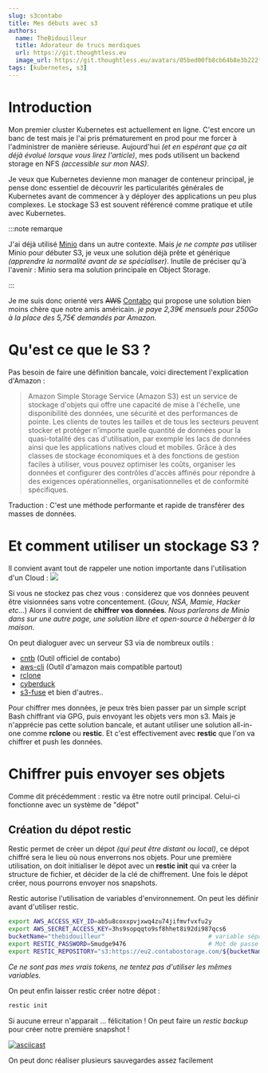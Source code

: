 ```yaml
---
slug: s3contabo
title: Mes débuts avec s3
authors:
  name: TheBidouilleur
  title: Adorateur de trucs merdiques
  url: https://git.thoughtless.eu
  image_url: https://git.thoughtless.eu/avatars/05bed00fb8cb64b8e3b222f797bcd3d8
tags: [kubernetes, s3]
---
```


# Introduction 
Mon premier cluster Kubernetes est actuellement en ligne. C'est encore un banc de test mais je l'ai pris prématurement en prod pour me forcer à l'administrer de manière sérieuse. 
Aujourd'hui *(et en espérant que ça ait déjà évolué lorsque vous lirez l'article)*, mes pods utilisent un backend storage en NFS *(accessible sur mon NAS)*. 

Je veux que Kubernetes devienne mon manager de conteneur principal, je pense donc essentiel de découvrir les particularités générales de Kubernetes avant de commencer à y déployer des applications un peu plus complexes. 
Le stockage S3 est souvent référencé comme pratique et utile avec Kubernetes. 

:::note remarque

J'ai déjà utilisé [Minio](https://min.io/) dans un autre contexte. Mais *je ne compte pas* utiliser Minio pour débuter S3, je veux une solution déjà prête et générique *(apprendre la normalité avant de se spécialiser)*.
Inutile de préciser qu'à l'avenir : Minio sera ma solution principale en Object Storage.

:::

Je me suis donc orienté vers ~~AWS~~ [Contabo](https://contabo.com/en/object-storage/) qui propose une solution bien moins chère que notre amis américain. 
*je paye 2,39€ mensuels pour 250Go à la place des 5,75€ demandés par Amazon.*

# Qu'est ce que le S3 ? 

Pas besoin de faire une définition bancale, voici directement l'explication d'Amazon : 

> Amazon Simple Storage Service (Amazon S3) est un service de stockage d'objets qui offre une capacité de mise à l'échelle, une disponibilité des données, une sécurité et des performances de pointe. Les clients de toutes les tailles et de tous les secteurs peuvent stocker et protéger n'importe quelle quantité de données pour la quasi-totalité des cas d'utilisation, par exemple les lacs de données ainsi que les applications natives cloud et mobiles. Grâce à des classes de stockage économiques et à des fonctions de gestion faciles à utiliser, vous pouvez optimiser les coûts, organiser les données et configurer des contrôles d'accès affinés pour répondre à des exigences opérationnelles, organisationnelles et de conformité spécifiques.

Traduction : C'est une méthode performante et rapide de transférer des masses de données. 

# Et comment utiliser un stockage S3 ? 

Il convient avant tout de rappeler une notion importante dans l'utilisation d'un Cloud :
![](https://res.cloudinary.com/teepublic/image/private/s--ecoADk1u--/t_Preview/b_rgb:191919,c_lpad,f_jpg,h_630,q_90,w_1200/v1573678143/production/designs/6718252_0.jpg)

Si vous ne stockez pas chez vous : considerez que vos données peuvent être visionnées sans votre concentement. (*Gouv, NSA, Mamie, Hacker etc...*)
Alors il convient de **chiffrer vos données**. 
*Nous parlerons de Minio dans sur une autre page, une solution libre et open-source à héberger à la maison.*

On peut dialoguer avec un serveur S3 via de nombreux outils : 
- [cntb](https://docs.contabo.com/docs/products/Object-Storage/Tools/cntb/) (Outil officiel de contabo)
- [aws-cli](https://aws.amazon.com/fr/cli/) (Outil d'amazon mais compatible partout)
- [rclone](https://rclone.org/) 
- [cyberduck](https://cyberduck.io/)
- [s3-fuse](https://github.com/s3fs-fuse/s3fs-fuse)
et bien d'autres..

Pour chiffrer mes données, je peux très bien passer par un simple script Bash chiffrant via GPG, puis envoyant les objets vers mon s3. Mais je n'apprécie pas cette solution bancale, et autant utiliser une solution all-in-one comme **rclone** ou **restic**. 
Et c'est effectivement avec **restic** que l'on va chiffrer et push les données. 

# Chiffrer puis envoyer ses objets

Comme dit précédemment : restic va être notre outil principal. Celui-ci fonctionne avec un système de "dépot"

## Création du dépot restic

Restic permet de créer un dépot *(qui peut être distant ou local)*, ce dépot chiffré sera le lieu où nous enverrons nos objets. Pour une première utilisation, on doit initialiser le dépot avec un **restic init** qui va créer la structure de fichier, et décider de la clé de chiffrement. Une fois le dépot créer, nous pourrons envoyer nos snapshots.  

Restic autorise l'utilisation de variables d'environnement. On peut les définir avant d'utiliser restic. 

```bash
export AWS_ACCESS_KEY_ID=ab5u8coxxpvjxwq4zu74jifmvfvxfu2y
export AWS_SECRET_ACCESS_KEY=3hs9sopqqto9sf8hhet8i92di987qcs6
bucketName="thebidouilleur" 							# variable séparée pour pouvoir la réutiliser ailleurs
export RESTIC_PASSWORD=Smudge9476 						# Mot de passe de chiffrement 
export RESTIC_REPOSITORY="s3:https://eu2.contabostorage.com/${bucketName}"
```
*Ce ne sont pas mes vrais tokens, ne tentez pas d'utiliser les mêmes variables.*

On peut enfin laisser restic créer notre dépot : 
```bash
restic init
```

Si aucune erreur n'apparait ... félicitation ! On peut faire un *restic backup* pour créer notre première snapshot ! 

[![asciicast](https://asciinema.thoughtless.eu/a/AhWauBZMyugP1qJVxf0VZ9fcK.svg)](https://asciinema.thoughtless.eu/a/AhWauBZMyugP1qJVxf0VZ9fcK)

On peut donc réaliser plusieurs sauvegardes assez facilement

